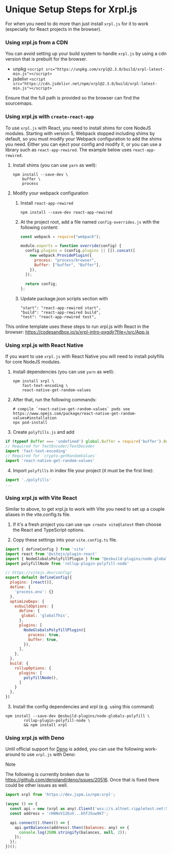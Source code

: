 # Unique Setup Steps for Xrpl.js

For when you need to do more than just install `xrpl.js` for it to work (especially for React projects in the browser).

### Using xrpl.js from a CDN

You can avoid setting up your build system to handle `xrpl.js` by using a cdn version that is prebuilt for the browser.

- unpkg `<script src="https://unpkg.com/xrpl@2.3.0/build/xrpl-latest-min.js"></script>`
- jsdelivr `<script src="https://cdn.jsdelivr.net/npm/xrpl@2.3.0/build/xrpl-latest-min.js"></script>`

Ensure that the full path is provided so the browser can find the sourcemaps.

### Using xrpl.js with `create-react-app`

To use `xrpl.js` with React, you need to install shims for core NodeJS modules. Starting with version 5, Webpack stopped including shims by default, so you must modify your Webpack configuration to add the shims you need. Either you can eject your config and modify it, or you can use a library such as `react-app-rewired`. The example below uses `react-app-rewired`.

1. Install shims (you can use `yarn` as well):

   ```shell
   npm install --save-dev \
       buffer \
       process
   ```

2. Modify your webpack configuration

   1. Install `react-app-rewired`

      ```shell
      npm install --save-dev react-app-rewired
      ```

   2. At the project root, add a file named `config-overrides.js` with the following content:

      ```javascript
      const webpack = require("webpack");

      module.exports = function override(config) {
        config.plugins = (config.plugins || []).concat([
          new webpack.ProvidePlugin({
            process: "process/browser",
            Buffer: ["buffer", "Buffer"],
          }),
        ]);
        
        return config;
      };
      ```

   3. Update package.json scripts section with

      ```
      "start": "react-app-rewired start",
      "build": "react-app-rewired build",
      "test": "react-app-rewired test",
      ```

This online template uses these steps to run xrpl.js with React in the browser:
https://codesandbox.io/s/xrpl-intro-pxgdjr?file=/src/App.js

### Using xrpl.js with React Native

If you want to use `xrpl.js` with React Native you will need to install polyfills for core NodeJS modules.

1. Install dependencies (you can use `yarn` as well):

   ```shell
   npm install xrpl \
       fast-text-encoding \
       react-native-get-random-values
   ```

2. After that, run the following commands:

   ```shell
   # compile `react-native-get-random-values` pods see https://www.npmjs.com/package/react-native-get-random-values#installation
   npx pod-install
   ```
   
3. Create `polyfills.js` and add

```javascript
if (typeof Buffer === 'undefined') global.Buffer = require('buffer').Buffer
// Required for TextEncoder/TextDecoder
import 'fast-text-encoding'
// Required for `crypto.getRandomValues`
import 'react-native-get-random-values'
```

4. Import `polyfills` in index file your project (it must be the first line):

```javascript
import './polyfills'
...
```

### Using xrpl.js with Vite React

Similar to above, to get xrpl.js to work with Vite you need to set up a couple aliases in the vite.config.ts file.

1. If it's a fresh project you can use `npm create vite@latest` then choose the React and TypeScript options.

2. Copy these settings into your `vite.config.ts` file.

```javascript
import { defineConfig } from 'vite'
import react from '@vitejs/plugin-react'
import { NodeGlobalsPolyfillPlugin } from "@esbuild-plugins/node-globals-polyfill";
import polyfillNode from 'rollup-plugin-polyfill-node'

// https://vitejs.dev/config/
export default defineConfig({
  plugins: [react()],
  define: {
    'process.env': {}
  },
  optimizeDeps: {
    esbuildOptions: {
      define: {
       global: 'globalThis',
      },
      plugins: [
        NodeGlobalsPolyfillPlugin({ 
          process: true, 
          buffer: true, 
        }),
      ],
    },
  }, 
  build: { 
    rollupOptions: {
      plugins: [
        polyfillNode(),
      ]
    } 
  },
})
```

3. Install the config dependencies and xrpl (e.g. using this command)

```shell
npm install --save-dev @esbuild-plugins/node-globals-polyfill \
		rollup-plugin-polyfill-node \
		&& npm install xrpl
```

### Using xrpl.js with Deno

Until official support for [Deno](https://deno.land) is added, you can use the following work-around to use `xrpl.js` with Deno:

> [!NOTE]
> The following is currently broken due to https://github.com/denoland/deno/issues/20516.
> Once that is fixed there could be other issues as well.

```javascript
import xrpl from 'https://dev.jspm.io/npm:xrpl';

(async () => {
  const api = new (xrpl as any).Client('wss://s.altnet.rippletest.net:51233');
  const address = 'rH8NxV12EuV...khfJ5uw9kT';

  api.connect().then(() => {
    api.getBalances(address).then((balances: any) => {
      console.log(JSON.stringify(balances, null, 2));
    });
  });
})();
```
